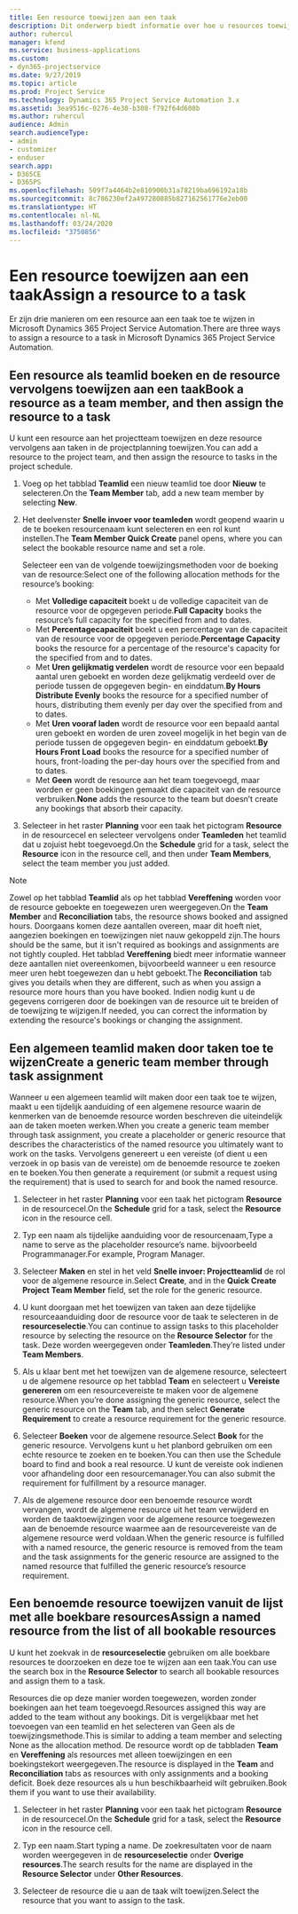 ```yaml
---
title: Een resource toewijzen aan een taak
description: Dit onderwerp biedt informatie over hoe u resources toewijst aan taken.
author: ruhercul
manager: kfend
ms.service: business-applications
ms.custom:
- dyn365-projectservice
ms.date: 9/27/2019
ms.topic: article
ms.prod: Project Service
ms.technology: Dynamics 365 Project Service Automation 3.x
ms.assetid: 3ea9516c-0276-4e30-b308-f792f64d608b
ms.author: ruhercul
audience: Admin
search.audienceType:
- admin
- customizer
- enduser
search.app:
- D365CE
- D365PS
ms.openlocfilehash: 509f7a4464b2e810900b31a78219ba696192a18b
ms.sourcegitcommit: 8c786230ef2a497280885b827162561776e2eb00
ms.translationtype: HT
ms.contentlocale: nl-NL
ms.lasthandoff: 03/24/2020
ms.locfileid: "3750856"
---
```

# <a name="assign-a-resource-to-a-task"></a><span data-ttu-id="4edb9-103">Een resource toewijzen aan een taak</span><span class="sxs-lookup"><span data-stu-id="4edb9-103">Assign a resource to a task</span></span>

<span data-ttu-id="4edb9-104">Er zijn drie manieren om een resource aan een taak toe te wijzen in Microsoft Dynamics 365 Project Service Automation.</span><span class="sxs-lookup"><span data-stu-id="4edb9-104">There are three ways to assign a resource to a task in Microsoft Dynamics 365 Project Service Automation.</span></span>

## <a name="book-a-resource-as-a-team-member-and-then-assign-the-resource-to-a-task"></a><span data-ttu-id="4edb9-105">Een resource als teamlid boeken en de resource vervolgens toewijzen aan een taak</span><span class="sxs-lookup"><span data-stu-id="4edb9-105">Book a resource as a team member, and then assign the resource to a task</span></span>

<span data-ttu-id="4edb9-106">U kunt een resource aan het projectteam toewijzen en deze resource vervolgens aan taken in de projectplanning toewijzen.</span><span class="sxs-lookup"><span data-stu-id="4edb9-106">You can add a resource to the project team, and then assign the resource to tasks in the project schedule.</span></span>

1. <span data-ttu-id="4edb9-107">Voeg op het tabblad **Teamlid** een nieuw teamlid toe door **Nieuw** te selecteren.</span><span class="sxs-lookup"><span data-stu-id="4edb9-107">On the **Team Member** tab, add a new team member by selecting **New**.</span></span> 

2. <span data-ttu-id="4edb9-108">Het deelvenster **Snelle invoer voor teamleden** wordt geopend waarin u de te boeken resourcenaam kunt selecteren en een rol kunt instellen.</span><span class="sxs-lookup"><span data-stu-id="4edb9-108">The **Team Member Quick Create** panel opens, where you can select the bookable resource name and set a role.</span></span> 

    <span data-ttu-id="4edb9-109">Selecteer een van de volgende toewijzingsmethoden voor de boeking van de resource:</span><span class="sxs-lookup"><span data-stu-id="4edb9-109">Select one of the following allocation methods for the resource’s booking:</span></span>

    - <span data-ttu-id="4edb9-110">Met **Volledige capaciteit** boekt u de volledige capaciteit van de resource voor de opgegeven periode.</span><span class="sxs-lookup"><span data-stu-id="4edb9-110">**Full Capacity** books the resource’s full capacity for the specified from and to dates.</span></span>
    - <span data-ttu-id="4edb9-111">Met **Percentagecapaciteit** boekt u een percentage van de capaciteit van de resource voor de opgegeven periode.</span><span class="sxs-lookup"><span data-stu-id="4edb9-111">**Percentage Capacity** books the resource for a percentage of the resource's capacity for the specified from and to dates.</span></span>
    - <span data-ttu-id="4edb9-112">Met **Uren gelijkmatig verdelen** wordt de resource voor een bepaald aantal uren geboekt en worden deze gelijkmatig verdeeld over de periode tussen de opgegeven begin- en einddatum.</span><span class="sxs-lookup"><span data-stu-id="4edb9-112">**By Hours Distribute Evenly** books the resource for a specified number of hours, distributing them evenly per day over the specified from and to dates.</span></span>
    - <span data-ttu-id="4edb9-113">Met **Uren vooraf laden** wordt de resource voor een bepaald aantal uren geboekt en worden de uren zoveel mogelijk in het begin van de periode tussen de opgegeven begin- en einddatum geboekt.</span><span class="sxs-lookup"><span data-stu-id="4edb9-113">**By Hours Front Load** books the resource for a specified number of hours, front-loading the per-day hours over the specified from and to dates.</span></span>
    - <span data-ttu-id="4edb9-114">Met **Geen** wordt de resource aan het team toegevoegd, maar worden er geen boekingen gemaakt die capaciteit van de resource verbruiken.</span><span class="sxs-lookup"><span data-stu-id="4edb9-114">**None** adds the resource to the team but doesn’t create any bookings that absorb their capacity.</span></span>

3. <span data-ttu-id="4edb9-115">Selecteer in het raster **Planning** voor een taak het pictogram **Resource** in de resourcecel en selecteer vervolgens onder **Teamleden** het teamlid dat u zojuist hebt toegevoegd.</span><span class="sxs-lookup"><span data-stu-id="4edb9-115">On the **Schedule** grid for a task, select the **Resource** icon in the resource cell, and then under **Team Members**, select the team member you just added.</span></span> 

> [!NOTE]
> <span data-ttu-id="4edb9-116">Zowel op het tabblad **Teamlid** als op het tabblad **Vereffening** worden voor de resource geboekte en toegewezen uren weergegeven.</span><span class="sxs-lookup"><span data-stu-id="4edb9-116">On the **Team Member** and **Reconciliation** tabs, the resource shows booked and assigned hours.</span></span> <span data-ttu-id="4edb9-117">Doorgaans komen deze aantallen overeen, maar dit hoeft niet, aangezien boekingen en toewijzingen niet nauw gekoppeld zijn.</span><span class="sxs-lookup"><span data-stu-id="4edb9-117">The hours should be the same, but it isn't required as bookings and assignments are not tightly coupled.</span></span> <span data-ttu-id="4edb9-118">Het tabblad **Vereffening** biedt meer informatie wanneer deze aantallen niet overeenkomen, bijvoorbeeld wanneer u een resource meer uren hebt toegewezen dan u hebt geboekt.</span><span class="sxs-lookup"><span data-stu-id="4edb9-118">The **Reconciliation** tab gives you details when they are different, such as when you assign a resource more hours than you have booked.</span></span> <span data-ttu-id="4edb9-119">Indien nodig kunt u de gegevens corrigeren door de boekingen van de resource uit te breiden of de toewijzing te wijzigen.</span><span class="sxs-lookup"><span data-stu-id="4edb9-119">If needed, you can correct the information by extending the resource's bookings or changing the assignment.</span></span>

## <a name="create-a-generic-team-member-through-task-assignment"></a><span data-ttu-id="4edb9-120">Een algemeen teamlid maken door taken toe te wijzen</span><span class="sxs-lookup"><span data-stu-id="4edb9-120">Create a generic team member through task assignment</span></span>

<span data-ttu-id="4edb9-121">Wanneer u een algemeen teamlid wilt maken door een taak toe te wijzen, maakt u een tijdelijk aanduiding of een algemene resource waarin de kenmerken van de benoemde resource worden beschreven die uiteindelijk aan de taken moeten werken.</span><span class="sxs-lookup"><span data-stu-id="4edb9-121">When you create a generic team member through task assignment, you create a placeholder or generic resource that describes the characteristics of the named resource you ultimately want to work on the tasks.</span></span> <span data-ttu-id="4edb9-122">Vervolgens genereert u een vereiste (of dient u een verzoek in op basis van de vereiste) om de benoemde resource te zoeken en te boeken.</span><span class="sxs-lookup"><span data-stu-id="4edb9-122">You then generate a requirement (or submit a request using the requirement) that is used to search for and book the named resource.</span></span>

1. <span data-ttu-id="4edb9-123">Selecteer in het raster **Planning** voor een taak het pictogram **Resource** in de resourcecel.</span><span class="sxs-lookup"><span data-stu-id="4edb9-123">On the **Schedule** grid for a task, select the **Resource** icon in the resource cell.</span></span>

2. <span data-ttu-id="4edb9-124">Typ een naam als tijdelijke aanduiding voor de resourcenaam,</span><span class="sxs-lookup"><span data-stu-id="4edb9-124">Type a name to serve as the placeholder resource’s name.</span></span> <span data-ttu-id="4edb9-125">bijvoorbeeld Programmanager.</span><span class="sxs-lookup"><span data-stu-id="4edb9-125">For example, Program Manager.</span></span>

3. <span data-ttu-id="4edb9-126">Selecteer **Maken** en stel in het veld **Snelle invoer: Projectteamlid** de rol voor de algemene resource in.</span><span class="sxs-lookup"><span data-stu-id="4edb9-126">Select **Create**, and in the **Quick Create Project Team Member** field, set the role for the generic resource.</span></span>

4. <span data-ttu-id="4edb9-127">U kunt doorgaan met het toewijzen van taken aan deze tijdelijke resourceaanduiding door de resource voor de taak te selecteren in de **resourceselectie**.</span><span class="sxs-lookup"><span data-stu-id="4edb9-127">You can continue to assign tasks to this placeholder resource by selecting the resource on the **Resource Selector** for the task.</span></span> <span data-ttu-id="4edb9-128">Deze worden weergegeven onder **Teamleden**.</span><span class="sxs-lookup"><span data-stu-id="4edb9-128">They’re listed under **Team Members**.</span></span>

5. <span data-ttu-id="4edb9-129">Als u klaar bent met het toewijzen van de algemene resource, selecteert u de algemene resource op het tabblad **Team** en selecteert u **Vereiste genereren** om een resourcevereiste te maken voor de algemene resource.</span><span class="sxs-lookup"><span data-stu-id="4edb9-129">When you’re done assigning the generic resource, select the generic resource on the **Team** tab, and then select **Generate Requirement** to create a resource requirement for the generic resource.</span></span>

6. <span data-ttu-id="4edb9-130">Selecteer **Boeken** voor de algemene resource.</span><span class="sxs-lookup"><span data-stu-id="4edb9-130">Select **Book** for the generic resource.</span></span> <span data-ttu-id="4edb9-131">Vervolgens kunt u het planbord gebruiken om een echte resource te zoeken en te boeken.</span><span class="sxs-lookup"><span data-stu-id="4edb9-131">You can then use the Schedule board to find and book a real resource.</span></span> <span data-ttu-id="4edb9-132">U kunt de vereiste ook indienen voor afhandeling door een resourcemanager.</span><span class="sxs-lookup"><span data-stu-id="4edb9-132">You can also submit the requirement for fulfillment by a resource manager.</span></span>

7. <span data-ttu-id="4edb9-133">Als de algemene resource door een benoemde resource wordt vervangen, wordt de algemene resource uit het team verwijderd en worden de taaktoewijzingen voor de algemene resource toegewezen aan de benoemde resource waarmee aan de resourcevereiste van de algemene resource werd voldaan.</span><span class="sxs-lookup"><span data-stu-id="4edb9-133">When the generic resource is fulfilled with a named resource, the generic resource is removed from the team and the task assignments for the generic resource are assigned to the named resource that fulfilled the generic resource’s resource requirement.</span></span>

## <a name="assign-a-named-resource-from-the-list-of-all-bookable-resources"></a><span data-ttu-id="4edb9-134">Een benoemde resource toewijzen vanuit de lijst met alle boekbare resources</span><span class="sxs-lookup"><span data-stu-id="4edb9-134">Assign a named resource from the list of all bookable resources</span></span>

<span data-ttu-id="4edb9-135">U kunt het zoekvak in de **resourceselectie** gebruiken om alle boekbare resources te doorzoeken en deze toe te wijzen aan een taak.</span><span class="sxs-lookup"><span data-stu-id="4edb9-135">You can use the search box in the **Resource Selector** to search all bookable resources and assign them to a task.</span></span>

<span data-ttu-id="4edb9-136">Resources die op deze manier worden toegewezen, worden zonder boekingen aan het team toegevoegd.</span><span class="sxs-lookup"><span data-stu-id="4edb9-136">Resources assigned this way are added to the team without any bookings.</span></span> <span data-ttu-id="4edb9-137">Dit is vergelijkbaar met het toevoegen van een teamlid en het selecteren van Geen als de toewijzingsmethode.</span><span class="sxs-lookup"><span data-stu-id="4edb9-137">This is similar to adding a team member and selecting None as the allocation method.</span></span> <span data-ttu-id="4edb9-138">De resource wordt op de tabbladen **Team** en **Vereffening** als resources met alleen toewijzingen en een boekingstekort weergegeven.</span><span class="sxs-lookup"><span data-stu-id="4edb9-138">The resource is displayed in the **Team** and **Reconciliation** tabs as resources with only assignments and a booking deficit.</span></span> <span data-ttu-id="4edb9-139">Boek deze resources als u hun beschikbaarheid wilt gebruiken.</span><span class="sxs-lookup"><span data-stu-id="4edb9-139">Book them if you want to use their availability.</span></span>

1. <span data-ttu-id="4edb9-140">Selecteer in het raster **Planning** voor een taak het pictogram **Resource** in de resourcecel.</span><span class="sxs-lookup"><span data-stu-id="4edb9-140">On the **Schedule** grid for a task, select the **Resource** icon in the resource cell.</span></span>

2. <span data-ttu-id="4edb9-141">Typ een naam.</span><span class="sxs-lookup"><span data-stu-id="4edb9-141">Start typing a name.</span></span> <span data-ttu-id="4edb9-142">De zoekresultaten voor de naam worden weergegeven in de **resourceselectie** onder **Overige resources**.</span><span class="sxs-lookup"><span data-stu-id="4edb9-142">The search results for the name are displayed in the **Resource Selector** under **Other Resources**.</span></span>

3. <span data-ttu-id="4edb9-143">Selecteer de resource die u aan de taak wilt toewijzen.</span><span class="sxs-lookup"><span data-stu-id="4edb9-143">Select the resource that you want to assign to the task.</span></span>

